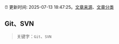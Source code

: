 :alarm_clock: 更新时间: 2025-07-13 18:47:25。[文章来源](/README.md)、[文章分类](/TAGS.md)

## Git、SVN


> 关键字：`Git`、`SVN`



